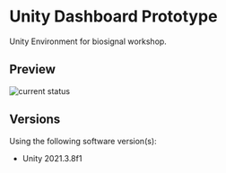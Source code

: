 # Unity Dashboard Prototype

Unity Environment for biosignal workshop.

## Preview

![current status](preview.PNG)

## Versions

Using the following software version(s):

- Unity 2021.3.8f1
